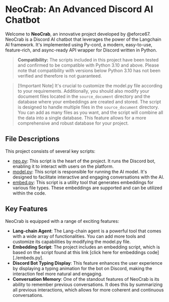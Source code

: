 # NeoCrab: An Advanced Discord AI Chatbot

Welcome to **NeoCrab**, an innovative project developed by @eforce67. NeoCrab is a Discord AI chatbot that leverages the power of the Langchain AI framework. It's implemented using Py-cord, a modern, easy-to-use, feature-rich, and async-ready API wrapper for Discord written in Python.

> **Compatibility:** The scripts included in this project have been tested and confirmed to be compatible with Python 3.10 and above. Please note that compatibility with versions below Python 3.10 has not been verified and therefore is not guaranteed.

> [!Important Note]
> It's crucial to customize the model.py file according to your requirements. Additionally, you should also modify your document files located in the `source_document` directory and the database where your embeddings are created and stored.
> The script is designed to handle multiple files in the `source_document` directory. You can add as many files as you want, and the script will combine all the data into a single database. This feature allows for a more comprehensive and robust database for your project.

## File Descriptions

This project consists of several key scripts:

- [neo.py](./neo.py): This script is the heart of the project. It runs the Discord bot, enabling it to interact with users on the platform.
- [model.py](./model.py): This script is responsible for running the AI model. It's designed to facilitate interactive and engaging conversations with the AI.
- [embed.py](./embed.py): This script is a utility tool that generates embeddings for various file types. These embeddings are supported and can be utilized within the code.

## Key Features

NeoCrab is equipped with a range of exciting features:

- **Lang-chain Agent**: The Lang-chain agent is a powerful tool that comes with a wide array of functionalities. You can add more tools and customize its capabilities by modifying the model.py file.
- **Embedding Script**: The project includes an embedding script, which is based on the script found at this link [click here for embeddings code][./embeds.py].
- **Discord Bot Typing Display**: This feature enhances the user experience by displaying a typing animation for the bot on Discord, making the interaction feel more natural and engaging.
- **Conversation Memory**: One of the standout features of NeoCrab is its ability to remember previous conversations. It does this by summarizing all previous interactions, which allows for more coherent and continuous conversations.

